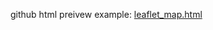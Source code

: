 github html preivew example:
[leaflet_map.html](https://oymisaki.github.io/frontend/proto/leaflet_map.html)